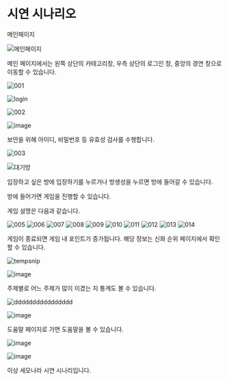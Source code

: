 # 시연 시나리오

메인페이지

![메인페이지](https://user-images.githubusercontent.com/51036842/185528384-4be34059-91be-43b6-9c5d-6b3809f6015d.png)


메인 페이지에서는 왼쪽 상단의 카테고리창, 우측 상단의 로그인 창, 중앙의 경연 창으로 이동할 수 있습니다.

![001](https://user-images.githubusercontent.com/51036842/185530000-54cb4436-fd86-4e22-8487-c7bc7807e323.png)

![login](https://user-images.githubusercontent.com/51036842/185528637-a784dbab-db6d-4d82-85d9-c6d8c66761e1.png)


![002](https://user-images.githubusercontent.com/51036842/185530005-1905e165-3dec-4f87-9cd2-ac78dba2e710.png)

![image](https://user-images.githubusercontent.com/51036842/185530352-85dcc136-0a10-42e9-b43b-11a6eb9b9fa8.png)


보안을 위해 아이디, 비밀번호 등 유효성 검사를 수행합니다.



![003](https://user-images.githubusercontent.com/51036842/185530007-9a0b2231-2dd5-42a6-996b-ef0140ebf4e0.png)

![대기방](https://user-images.githubusercontent.com/51036842/185531599-8c776df3-32fd-4dba-9434-2b0715e6829e.png)



입장하고 싶은 방에 입장하기를 누르거나 방생성을 누르면 방에 들어갈 수 있습니다.

방에 들어가면 게임을 진행할 수 있습니다. 

게임 설명은 다음과 같습니다.

![005](https://user-images.githubusercontent.com/51036842/185530010-aaefe994-6987-4712-a37a-621c4f37e505.png)
![006](https://user-images.githubusercontent.com/51036842/185530013-93d6bb8e-c367-4672-b3b1-5708f6be245a.png)
![007](https://user-images.githubusercontent.com/51036842/185530016-8e0f1c43-67ae-40eb-b222-e4afec7fbf89.png)
![008](https://user-images.githubusercontent.com/51036842/185530018-e548df3a-ba6b-4b03-b47b-6035ad4bcf01.png)
![009](https://user-images.githubusercontent.com/51036842/185530021-fc96fd33-5e83-4d28-bc65-7e225d53a421.png)
![010](https://user-images.githubusercontent.com/51036842/185530023-b96b258f-c41b-45da-be53-ec8a0f5163c8.png)
![011](https://user-images.githubusercontent.com/51036842/185530026-2df219d9-f0d9-4441-ae7d-749cc537b477.png)
![012](https://user-images.githubusercontent.com/51036842/185530029-68e189ad-6172-4bea-927e-3d4813c1faf6.png)
![013](https://user-images.githubusercontent.com/51036842/185530031-aef7de13-aa9e-46da-9081-d3dd4be0d607.png)
![014](https://user-images.githubusercontent.com/51036842/185530033-c8f23a54-6123-4bdf-a2dd-4bfd2e7d3b86.png)

게임이 종료되면 게임 내 포인트가 증가됩니다. 해당 정보는 신화 순위 페이지에서 확인할 수 있습니다.

![tempsnip](https://user-images.githubusercontent.com/51036842/185532581-6ede8871-a42a-43e3-ab22-e832570f696d.png)

![image](https://user-images.githubusercontent.com/51036842/185532276-a4dd27e9-194d-420e-8848-24c8b6eb5668.png)


주제별로 어느 주제가 많이 이겼는 지 통계도 볼 수 있습니다.

![dddddddddddddddd](https://user-images.githubusercontent.com/51036842/185532702-e7c9e593-f693-4d17-97f4-91225bd2daa1.png)

![image](https://user-images.githubusercontent.com/51036842/185532791-0e8b9e35-3db0-464b-aea7-ffb3c4b25a38.png)


도움말 페이지로 가면 도움말을 볼 수 있습니다.

![image](https://user-images.githubusercontent.com/51036842/185533163-aac2d7ea-23c3-4597-89a2-16d36c855dfa.png)

![image](https://user-images.githubusercontent.com/51036842/185533195-e0dd67f4-63aa-4a21-abb6-5e9ff225df13.png)


이상 세모나라 시연 시나리입니다.